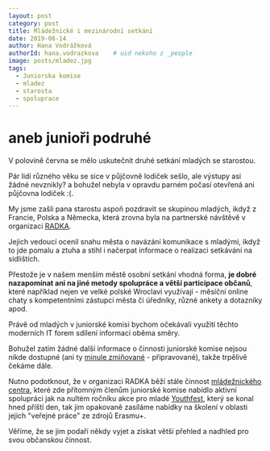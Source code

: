 ```yaml
---
layout: post
category: post
title: Mládežnické i mezinárodní setkání  
date: 2019-06-14
author: Hana Vodrážková
authorId: hana.vodrazkova    # uid nekoho z _people
image: posts/mladez.jpg
tags:
  - Juniorska komise
  - mladez
  - starosta 
  - spoluprace
---
```


# aneb junioři podruhé 


V polovině června se mělo uskutečnit druhé setkání mladých se starostou.

Pár lidí různého věku se sice v půjčovně lodiček sešlo, ale výstupy asi žádné nevznikly? a bohužel nebyla v opravdu parném počasí 
otevřená ani půjčovna lodiček :(.

My jsme zašli pana starostu aspoň pozdravit se skupinou mladých, ikdyž z Francie, Polska a Německa, která zrovna byla na partnerské 
návštěvě v organizaci [RADKA](www.radka.kadan.cz).

Jejich vedoucí ocenil snahu města o navázání komunikace s mladými, ikdyž to jde pomalu a ztuha a stihl i načerpat informace o realizaci setkávání na sídlištích.

Přestože je v našem menším městě osobní setkání vhodná forma, **je dobré nazapomínat ani na jiné metody spolupráce a větší participace
občanů**, které například nejen ve velké polské Wroclavi využívají - měsíční online chaty s kompetentními zástupci města či úředníky, 
různé ankety a dotazníky apod. 

Právě od mladých v juniorské komisi bychom očekávali využití těchto moderních IT forem sdílení informací oběma směry.

Bohužel zatím žádné další informace o činnosti juniorské komise nejsou nikde dostupné (ani ty [minule zmiňované](https://kadan.pirati.cz/aktuality/pivo.html) - připravované), takže trpělivě čekáme dále.

Nutno podotknout, že v organizaci RADKA běží stále činnost [mládežnického centra](http://radka.kadan.cz/centrum-pro-mladez), které zde přítomným členům juniorské komise nabídlo aktivní spolupráci jak na nultém ročníku akce pro mladé [Youthfest](http://radka.kadan.cz/2019/06/21/youth-fest-2019/), který se konal hned příští den, tak jim opakovaně zasíláme nabídky na školení v oblasti jejich "veřejné práce" ze zdrojů Erasmu+. 

Věříme, že se jim podaří někdy vyjet a získat větší přehled a nadhled pro svou občanskou činnost.  

